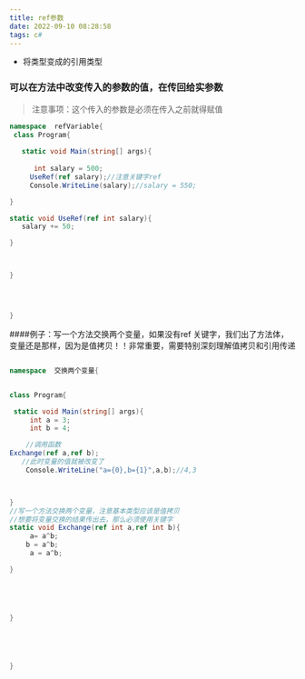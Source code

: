 ```yaml
---
title: ref参数
date: 2022-09-10 08:28:58
tags: c#
---
```


- 将类型变成的引用类型
### 可以在方法中改变传入的参数的值，在传回给实参数
> 注意事项：这个传入的参数是必须在传入之前就得赋值

```csharp
namespace  refVariable{
 class Program{
     
   static void Main(string[] args){
     
      int salary = 500;
     UseRef(ref salary);//注意关键字ref 
     Console.WriteLine(salary);//salary = 550;

}

static void UseRef(ref int salary){
   salary += 50;

}



}




}

```

####例子：写一个方法交换两个变量，如果没有ref 关键字，我们出了方法体，变量还是那样，因为是值拷贝！！非常重要，需要特别深刻理解值拷贝和引用传递

```csharp

namespace  交换两个变量{


class Program{

 static void Main(string[] args){
     int a = 3;
     int b = 4;

    //调用函数
Exchange(ref a,ref b);
   //此时变量的值就被改变了
    Console.WriteLine("a={0},b={1}",a,b);//4,3



}
//写一个方法交换两个变量，注意基本类型应该是值拷贝
//想要将变量交换的结果传出去，那么必须使用关键字
static void Exchange(ref int a,ref int b){
     a= a^b;
    b = a^b;
     a = a^b;

}





}





}
```

